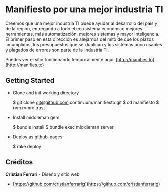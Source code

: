 # Manifiesto por una mejor industria TI

Creemos que una mejor industria TI puede ayudar al desarrollo del país y de la región, entregando a todo el ecosistema económico mejores herramientas, más automatización, mejores sistemas y mayor inteligencia. El primer paso en esta dirección es alejarnos del mito de que los plazos incumplidos, los presupuestos que se duplican y los sistemas poco usables y plagados de errores son parte de la industria TI.

Puedes ver el sitio funcionando temporalmente aquí: [http://manifies.to](http://manifies.to)

## Getting Started

* Clone and init working directory

    $ git clone git@github.com:continuum/manifiesto.git
    $ cd manifiesto
    $ rvm rvmrc trust


* Install middleman gem:

    $ bundle install
    $ bundle exec middleman server


* Deploy as github-pages:

    $ rake deploy

## Créditos

**Cristian Ferrari** - Diseño y sitio web
+ [https://github.com/cristianferrarig](https://github.com/cristianferrarig)